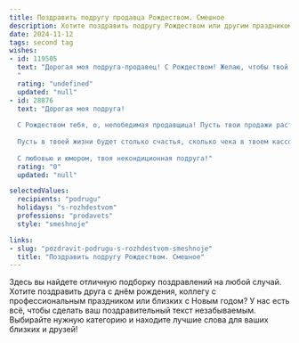 ```yaml
---
title: Поздравить подругу продавца Рождеством. Смешное
description: Хотите поздравить подругу Рождеством или другим праздником? Наш ИИ создаст незабываемое поздравление, а вы обязательно выделитесь среди других.  
date: 2024-11-12
tags: second tag
wishes:
- id: 119505
  text: "Дорогая моя подруга-продавец! С Рождеством! Желаю, чтобы твой год был полон не только удачных продаж, но и чудес, как в сказке! Пусть Санта-Клаус нагрузит твой склад не только товаром, но и счастьем, любовью и  безграничным запасом позитива!  Пусть все твои клиенты будут добрыми, щедрыми и… платёжеспособными! 😉
  "
  rating: "undefined"
  updated: "null"
- id: 28876
  text: "Дорогая моя подруга!
  
  С Рождеством тебя, о, непобедимая продавщица! Пусть твои продажи растут, как ёлка под Новый год, а клиенты будут приятнее, чем самые сладкие конфеты в твоем магазине! Желаю, чтобы среди было меньше «не могу» и больше «возьму всё, ваше величество продавец!»
  
  Пусть в твоей жизни будет столько счастья, сколько чека в твоем кассовом аппарате! А если вдруг поймаешь себя на мысли, что работаешь больше, чем сперва планировала — знай, просто тебе не хватает \"праздничного настроения\".
  
  С любовью и юмором, твоя некондиционная подруга!"
  rating: "0"
  updated: "null"

selectedValues:
  recipients: "podrugu"
  holidays: "s-rozhdestvom"
  professions: "prodavets"
  style: "smeshnoje"

links:
- slug: "pozdravit-podrugu-s-rozhdestvom-smeshnoje"
  title: "Поздравить подругу Рождеством. Смешное"
---
```


Здесь вы найдете отличную подборку поздравлений на любой случай. 
Хотите поздравить друга с днём рождения, коллегу с профессиональным праздником или близких с Новым годом? У нас есть всё, чтобы сделать ваш поздравительный текст незабываемым. Выбирайте нужную категорию и находите лучшие слова для ваших близких и друзей!
